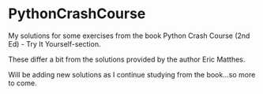 # PythonCrashCourse
My solutions for some exercises from the book Python Crash Course (2nd Ed) - Try It Yourself-section.

These differ a bit from the solutions provided by the author Eric Matthes.

Will be adding new solutions as I continue studying from the book...so more to come.
